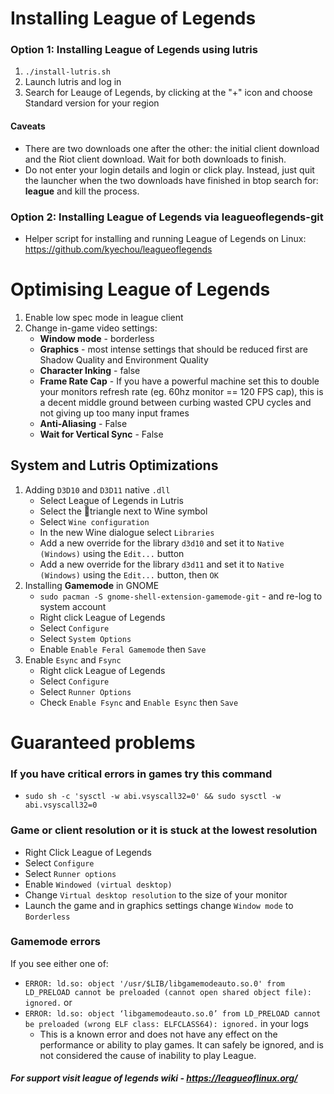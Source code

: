 # Installing League of Legends
### Option 1: Installing League of Legends using lutris
1. `./install-lutris.sh` 
2. Launch lutris and log in
3. Search for Leauge of Legends, by clicking at the "+" icon and choose Standard version for your region
#### Caveats
- There are two downloads one after the other: the initial client download and the Riot client download. Wait for both downloads to finish.
- Do not enter your login details and login or click play. Instead, just quit the launcher when the two downloads have finished in btop search for: **league** and kill the process.
### Option 2: Installing League of Legends via leagueoflegends-git
- Helper script for installing and running League of Legends on Linux: https://github.com/kyechou/leagueoflegends

# Optimising League of Legends
1. Enable low spec mode in league client
2. Change in-game video settings:
    - **Window mode** - borderless
    - **Graphics** - most intense settings that should be reduced first are Shadow Quality and Environment Quality
    - **Character Inking** - false
    - **Frame Rate Cap** - If you have a powerful machine set this to double your monitors refresh rate (eg. 60hz monitor == 120 FPS cap), this is a decent middle ground between curbing wasted CPU cycles and not giving up too many input frames
    - **Anti-Aliasing** - False
    - **Wait for Vertical Sync** - False
## System and Lutris Optimizations
1. Adding `D3D10` and `D3D11` native `.dll`
    - Select League of Legends in Lutris
    - Select the 🔺triangle next to Wine symbol
    - Select `Wine configuration`
    - In the new Wine dialogue select `Libraries`
    - Add a new override for the library `d3d10` and set it to `Native (Windows)` using the `Edit...` button
    - Add a new override for the library `d3d11` and set it to `Native (Windows)` using the `Edit...` button, then `OK`
2. Installing **Gamemode** in GNOME
    - `sudo pacman -S gnome-shell-extension-gamemode-git` - and re-log to system account
    - Right click League of Legends
    - Select `Configure`
    - Select `System Options`
    - Enable `Enable Feral Gamemode` then `Save`
3. Enable `Esync` and `Fsync`
    - Right click League of Legends
    - Select `Configure`
    - Select `Runner Options`
    - Check `Enable Fsync` and `Enable Esync` then `Save`

# Guaranteed problems
### If you have critical errors in games try this command
- `sudo sh -c 'sysctl -w abi.vsyscall32=0' && sudo sysctl -w abi.vsyscall32=0`

### Game or client resolution or it is stuck at the lowest resolution
-  Right Click League of Legends
-  Select `Configure`
-  Select `Runner options`
-  Enable `Windowed (virtual desktop)`
-  Change `Virtual desktop resolution` to the size of your monitor
-  Launch the game and in graphics settings change `Window mode` to `Borderless`

### Gamemode errors
If you see either one of: 
- `ERROR: ld.so: object '/usr/$LIB/libgamemodeauto.so.0' from LD_PRELOAD cannot be preloaded (cannot open shared object file): ignored.` or 
- `ERROR: ld.so: object ‘libgamemodeauto.so.0’ from LD_PRELOAD cannot be preloaded (wrong ELF class: ELFCLASS64): ignored.` in your logs
    - This is a known error and does not have any effect on the performance or ability to play games. It can safely be ignored, and is not considered the cause of inability to play League.

##### For support visit league of legends wiki - https://leagueoflinux.org/
